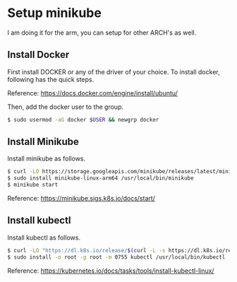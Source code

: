 # Setup minikube

I am doing it for the arm, you can setup for other ARCH's as well.

## Install Docker

First install DOCKER or any of the driver of your choice. To install docker, following has the quick steps.

Reference: https://docs.docker.com/engine/install/ubuntu/

Then, add the docker user to the group.

```bash
$ sudo usermod -aG docker $USER && newgrp docker
```

## Install Minikube

Install minikube as follows.

```bash
$ curl -LO https://storage.googleapis.com/minikube/releases/latest/minikube-linux-arm64
$ sudo install minikube-linux-arm64 /usr/local/bin/minikube
$ minikube start
```

Reference: https://minikube.sigs.k8s.io/docs/start/

## Install kubectl

Install kubectl as follows.

```bash
$ curl -LO "https://dl.k8s.io/release/$(curl -L -s https://dl.k8s.io/release/stable.txt)/bin/linux/arm64/kubectl"
$ sudo install -o root -g root -m 0755 kubectl /usr/local/bin/kubectl
```

Reference: https://kubernetes.io/docs/tasks/tools/install-kubectl-linux/
